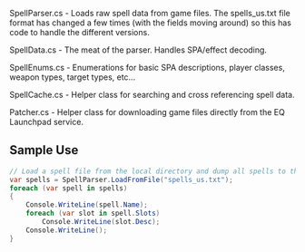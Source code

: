 SpellParser.cs - Loads raw spell data from game files. The spells_us.txt file format has changed a few times (with the fields moving around) so this has code to handle the different versions.

SpellData.cs - The meat of the parser. Handles SPA/effect decoding.

SpellEnums.cs - Enumerations for basic SPA descriptions, player classes, weapon types, target types, etc...

SpellCache.cs - Helper class for searching and cross referencing spell data.

Patcher.cs - Helper class for downloading game files directly from the EQ Launchpad service.



## Sample Use ##

```csharp
// Load a spell file from the local directory and dump all spells to the console
var spells = SpellParser.LoadFromFile("spells_us.txt");
foreach (var spell in spells)
{
    Console.WriteLine(spell.Name); 
    foreach (var slot in spell.Slots)
        Console.WriteLine(slot.Desc);
    Console.WriteLine();
}
```


